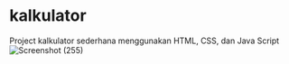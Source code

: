 # kalkulator
Project kalkulator sederhana menggunakan HTML, CSS, dan Java Script
![Screenshot (255)](https://github.com/vaifalifkhan17/kalkulator/assets/91107734/b1004e5d-a51e-4c56-a0de-bc72e571c8b6)

